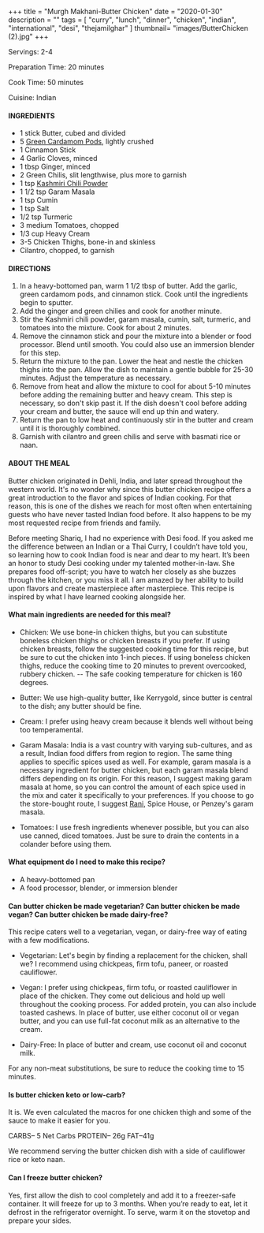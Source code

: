 +++
title = "Murgh Makhani-Butter Chicken"
date = "2020-01-30"
description = ""
tags = [
    "curry",
    "lunch",
    "dinner",
    "chicken",
    "indian", 
    "international",
    "desi",
    "thejamilghar"
]
thumbnail= "images/ButterChicken (2).jpg"
+++

Servings: 2-4 <!--more-->

Preparation Time: 20 minutes 

Cook Time: 50 minutes 

Cuisine: Indian

#### INGREDIENTS 

* 1 stick Butter, cubed and divided 
* 5 [Green Cardamom Pods](https://amzn.to/3tZaNOd), lightly crushed
* 1 Cinnamon Stick
* 4 Garlic Cloves, minced
* 1 tbsp Ginger, minced
* 2 Green Chilis, slit lengthwise, plus more to garnish
* 1 tsp [Kashmiri Chili Powder](https://amzn.to/3jP2lMC) 
* 1 1/2 tsp Garam Masala
* 1 tsp Cumin 
* 1 tsp Salt
* 1/2 tsp Turmeric 
* 3 medium Tomatoes, chopped 
* 1/3 cup Heavy Cream
* 3-5 Chicken Thighs, bone-in and skinless
* Cilantro, chopped, to garnish

#### DIRECTIONS 

1. In a heavy-bottomed pan, warm 1 1/2 tbsp of butter. Add the garlic, green cardamom pods, and cinnamon stick. Cook until the ingredients begin to sputter.
2. Add the ginger and green chilies and cook for another minute.
3. Stir the Kashmiri chili powder, garam masala, cumin, salt, turmeric, and tomatoes into the mixture. Cook for about 2 minutes. 
4. Remove the cinnamon stick and pour the mixture into a blender or food processor. Blend until smooth. You could also use an immersion blender for this step.  
5. Return the mixture to the pan. Lower the heat and nestle the chicken thighs into the pan. Allow the dish to maintain a gentle bubble for 25-30 minutes. Adjust the temperature as necessary. 
6. Remove from heat and allow the mixture to cool for about 5-10 minutes before adding the remaining butter and heavy cream. This step is necessary, so don't skip past it. If the dish doesn't cool before adding your cream and butter, the sauce will end up thin and watery. 
7. Return the pan to low heat and continuously stir in the butter and cream until it is thoroughly combined. 
8. Garnish with cilantro and green chilis and serve with basmati rice or naan.

#### ABOUT THE MEAL

Butter chicken originated in Dehli, India, and later spread throughout the western world. It's no wonder why since this butter chicken recipe offers a great introduction to the flavor and spices of Indian cooking. For that reason, this is one of the dishes we reach for most often when entertaining guests who have never tasted Indian food before. It also happens to be my most requested recipe from friends and family. 

Before meeting Shariq, I had no experience with Desi food. If you asked me the difference between an Indian or a Thai Curry, I couldn’t have told you, so learning how to cook Indian food is near and dear to my heart. It’s been an honor to study Desi cooking under my talented mother-in-law. She prepares food off-script; you have to watch her closely as she buzzes through the kitchen, or you miss it all. I am amazed by her ability to build upon flavors and create masterpiece after masterpiece. This recipe is inspired by what I have learned cooking alongside her.

#### What main ingredients are needed for this meal?

* Chicken: We use bone-in chicken thighs, but you can substitute boneless chicken thighs or chicken breasts if you prefer. If using chicken breasts, follow the suggested cooking time for this recipe, but be sure to cut the chicken into 1-inch pieces. If using boneless chicken thighs, reduce the cooking time to 20 minutes to prevent overcooked, rubbery chicken. 
-- The safe cooking temperature for chicken is 160 degrees. 

* Butter: We use high-quality butter, like Kerrygold, since butter is central to the dish; any butter should be fine. 

* Cream: I prefer using heavy cream because it blends well without being too temperamental. 

* Garam Masala: India is a vast country with varying sub-cultures, and as a result, Indian food differs from region to region. The same thing applies to specific spices used as well. For example, garam masala is a necessary ingredient for butter chicken, but each garam masala blend differs depending on its origin. For this reason, I suggest making garam masala at home, so you can control the amount of each spice used in the mix and cater it specifically to your preferences. If you choose to go the store-bought route, I suggest [Rani](https://amzn.to/3eqFSFa), Spice House, or Penzey's garam masala. 

* Tomatoes: I use fresh ingredients whenever possible, but you can also use canned, diced tomatoes. Just be sure to drain the contents in a colander before using them. 

#### What equipment do I need to make this recipe?

* A heavy-bottomed pan 
* A food processor, blender, or immersion blender 

#### Can butter chicken be made vegetarian? Can butter chicken be made vegan? Can butter chicken be made dairy-free? 

This recipe caters well to a vegetarian, vegan, or dairy-free way of eating with a few modifications.  

* Vegetarian: Let's begin by finding a replacement for the chicken, shall we? I recommend using chickpeas, firm tofu, paneer, or roasted cauliflower. 

* Vegan: I prefer using chickpeas, firm tofu, or roasted cauliflower in place of the chicken. They come out delicious and hold up well throughout the cooking process. For added protein, you can also include toasted cashews. In place of butter, use either coconut oil or vegan butter, and you can use full-fat coconut milk as an alternative to the cream.

* Dairy-Free: In place of butter and cream, use coconut oil and coconut milk. 

For any non-meat substitutions, be sure to reduce the cooking time to 15 minutes. 

#### Is butter chicken keto or low-carb?
It is. We even calculated the macros for one chicken thigh and some of the sauce to make it easier for you.  

CARBS– 5 Net Carbs
PROTEIN– 26g
FAT–41g

 We recommend serving the butter chicken dish with a side of cauliflower rice or keto naan. 

#### Can I freeze butter chicken?

Yes, first allow the dish to cool completely and add it to a freezer-safe container. It will freeze for up to 3 months. When you’re ready to eat, let it defrost in the refrigerator overnight. To serve, warm it on the stovetop and prepare your sides.

